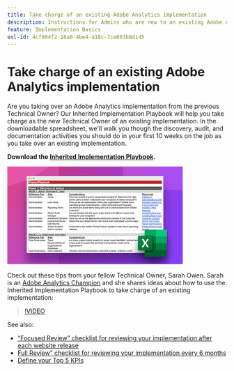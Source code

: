 ```yaml
---
title: Take charge of an existing Adobe Analytics implementation
description: Instructions for Admins who are new to an existing Adobe Analytics implementation.
feature: Implementation Basics
exl-id: 4cf804f2-18a8-4be4-a18c-7ce663b8d145
---
```

# Take charge of an existing Adobe Analytics implementation

Are you taking over an Adobe Analytics implementation from the previous Technical Owner? Our Inherited Implementation Playbook will help you take charge as the new Technical Owner of an existing implementation. In the downloadable spreadsheet, we'll walk you though the discovery, audit, and documentation activities you should do in your first 10 weeks on the job as you take over an existing implementation.

**Download the [Inherited Implementation Playbook](assets/adobe_analytics_inherited_implementation_playbook.xlsx).**

![Playbook](assets/inherited-impl-playbook.png)

Check out these tips from your fellow Technical Owner, Sarah Owen. Sarah is an [Adobe Analytics Champion](https://blog.adobe.com/en/publish/2020/10/27/adobe-analytics-champion-program.html#gs.ldf97p) and she shares ideas about how to use the Inherited Implementation Playbook to take charge of an existing implementation:

>[!VIDEO](https://video.tv.adobe.com/v/327314/?quality=12&learn=on)

See also:

* [“Focused Review” checklist for reviewing your implementation after each website release](/help/implement/review/focused-review.md)
* [Full Review” checklist for reviewing your implementation every 6 months](/help/implement/review/full-review.md)
* [Define your Top 5 KPIs](/help/implement/review/define-kpis.md)
